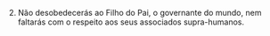 ﻿2. Não desobedecerás ao Filho do Pai, o governante do mundo, nem faltarás com o respeito aos seus associados supra-humanos.